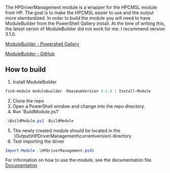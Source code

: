 The HPDriverManagement module is a wrapper for the HPCMSL module from HP. The goal is to make the HPCMSL easier to use and the output more standardized. In order to build the module you will need to have ModuleBuilder from the PowerShell Gallery install. At the time of writing this,
the latest verion of ModuleBuilder did not work for me. I recommend version 3.1.0.

[ModuleBuilder - Powershell Gallery](https://www.powershellgallery.com/packages/ModuleBuilder)

[ModuleBuilder - GitHub](https://github.com/PoshCode/ModuleBuilder)

## How to build

1. Install ModuleBuilder
```powershell
find-module modulebuilder -MaximumVersion 3.1.0 | Install-Module
```
2. Clone the repo
3. Open a PowerShell window and change into the repo directory.
4. Run 'BuildModule.ps1'
```powershell
.\BuildModule.ps1 -BuildModule
```
5. The newly created module should be located in the .\Output\HPDriverManagement\currentversion\ directory
6. Test importing the driver
```powershell
Import-Module .\HPDriverManagement.psd1
```

For information on how to use the module, see the documentation file.
[Documentation](DOCS.md)